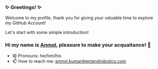 ### ✨ Greetings! ✨ 

Welcome to my profile, thank you for giving your valuable time to explore my GitHub Account!

Let's start with some simple introduction!

### Hi my name is [Anmol](https://www.anmolkumar.me), pleasure to make your acquaitance! 👋

- 😄 Pronouns: he/him/his
- 📫 How to reach me: anmol.kumar@extendrobotics.com

